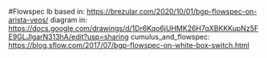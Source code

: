 #Flowspec lb
based in: https://brezular.com/2020/10/01/bgp-flowspec-on-arista-veos/
diagram in: https://docs.google.com/drawings/d/1Dr6Kqo6jUHMK26H7qXBKKKupNz5FE9GLJlgarN313hA/edit?usp=sharing
cumulus_and_flowspec: https://blog.sflow.com/2017/07/bgp-flowspec-on-white-box-switch.html
